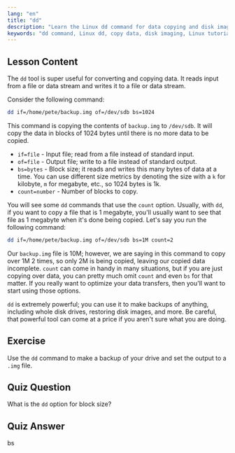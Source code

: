 ```yaml
---
lang: "en"
title: "dd"
description: "Learn the Linux dd command for data copying and disk imaging. Understand its options like if, of, and bs. Start your Linux data management journey!"
keywords: "dd command, Linux dd, copy data, disk imaging, Linux tutorial, beginner, guide, data backup"
---
```


## Lesson Content

The `dd` tool is super useful for converting and copying data. It reads input from a file or data stream and writes it to a file or data stream.

Consider the following command:

```bash
dd if=/home/pete/backup.img of=/dev/sdb bs=1024
```

This command is copying the contents of `backup.img` to `/dev/sdb`. It will copy the data in blocks of 1024 bytes until there is no more data to be copied.

- `if=file` - Input file; read from a file instead of standard input.
- `of=file` - Output file; write to a file instead of standard output.
- `bs=bytes` - Block size; it reads and writes this many bytes of data at a time. You can use different size metrics by denoting the size with a `k` for kilobyte, `m` for megabyte, etc., so 1024 bytes is 1k.
- `count=number` - Number of blocks to copy.

You will see some `dd` commands that use the `count` option. Usually, with `dd`, if you want to copy a file that is 1 megabyte, you'll usually want to see that file as 1 megabyte when it's done being copied. Let's say you run the following command:

```bash
dd if=/home/pete/backup.img of=/dev/sdb bs=1M count=2
```

Our `backup.img` file is 10M; however, we are saying in this command to copy over 1M 2 times, so only 2M is being copied, leaving our copied data incomplete. `count` can come in handy in many situations, but if you are just copying over data, you can pretty much omit `count` and even `bs` for that matter. If you really want to optimize your data transfers, then you'll want to start using those options.

`dd` is extremely powerful; you can use it to make backups of anything, including whole disk drives, restoring disk images, and more. Be careful, that powerful tool can come at a price if you aren't sure what you are doing.

## Exercise

Use the `dd` command to make a backup of your drive and set the output to a `.img` file.

## Quiz Question

What is the `dd` option for block size?

## Quiz Answer

bs
